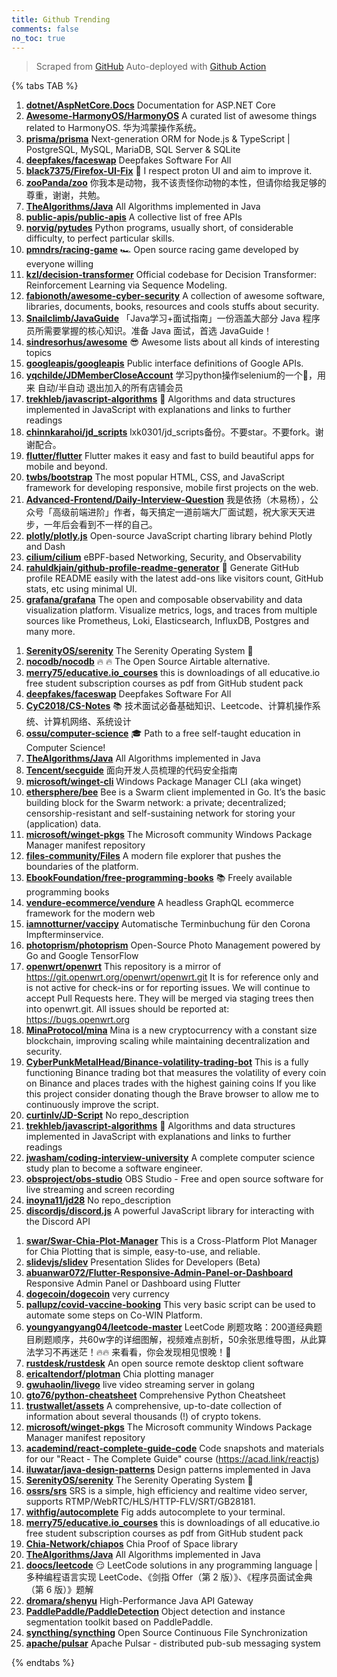 ```yaml
---
title: Github Trending
comments: false
no_toc: true
---
```


> Scraped from [GitHub](https://github.com/trending)
Auto-deployed with [Github Action](https://docs.github.com/en/actions)

{% tabs TAB %}
<!-- tab Daily -->
1. [**dotnet/AspNetCore.Docs**](https://github.com/dotnet/AspNetCore.Docs)
Documentation for ASP.NET Core
2. [**Awesome-HarmonyOS/HarmonyOS**](https://github.com/Awesome-HarmonyOS/HarmonyOS)
A curated list of awesome things related to HarmonyOS. 华为鸿蒙操作系统。
3. [**prisma/prisma**](https://github.com/prisma/prisma)
Next-generation ORM for Node.js & TypeScript | PostgreSQL, MySQL, MariaDB, SQL Server & SQLite
4. [**deepfakes/faceswap**](https://github.com/deepfakes/faceswap)
Deepfakes Software For All
5. [**black7375/Firefox-UI-Fix**](https://github.com/black7375/Firefox-UI-Fix)
🦊 I respect proton UI and aim to improve it.
6. [**zooPanda/zoo**](https://github.com/zooPanda/zoo)
你我本是动物，我不该责怪你动物的本性，但请你给我足够的尊重，谢谢，共勉。
7. [**TheAlgorithms/Java**](https://github.com/TheAlgorithms/Java)
All Algorithms implemented in Java
8. [**public-apis/public-apis**](https://github.com/public-apis/public-apis)
A collective list of free APIs
9. [**norvig/pytudes**](https://github.com/norvig/pytudes)
Python programs, usually short, of considerable difficulty, to perfect particular skills.
10. [**pmndrs/racing-game**](https://github.com/pmndrs/racing-game)
🏎 Open source racing game developed by everyone willing
11. [**kzl/decision-transformer**](https://github.com/kzl/decision-transformer)
Official codebase for Decision Transformer: Reinforcement Learning via Sequence Modeling.
12. [**fabionoth/awesome-cyber-security**](https://github.com/fabionoth/awesome-cyber-security)
A collection of awesome software, libraries, documents, books, resources and cools stuffs about security.
13. [**Snailclimb/JavaGuide**](https://github.com/Snailclimb/JavaGuide)
「Java学习+面试指南」一份涵盖大部分 Java 程序员所需要掌握的核心知识。准备 Java 面试，首选 JavaGuide！
14. [**sindresorhus/awesome**](https://github.com/sindresorhus/awesome)
😎 Awesome lists about all kinds of interesting topics
15. [**googleapis/googleapis**](https://github.com/googleapis/googleapis)
Public interface definitions of Google APIs.
16. [**yqchilde/JDMemberCloseAccount**](https://github.com/yqchilde/JDMemberCloseAccount)
学习python操作selenium的一个🌰，用来 自动/半自动 退出加入的所有店铺会员
17. [**trekhleb/javascript-algorithms**](https://github.com/trekhleb/javascript-algorithms)
📝 Algorithms and data structures implemented in JavaScript with explanations and links to further readings
18. [**chinnkarahoi/jd_scripts**](https://github.com/chinnkarahoi/jd_scripts)
lxk0301/jd_scripts备份。不要star。不要fork。谢谢配合。
19. [**flutter/flutter**](https://github.com/flutter/flutter)
Flutter makes it easy and fast to build beautiful apps for mobile and beyond.
20. [**twbs/bootstrap**](https://github.com/twbs/bootstrap)
The most popular HTML, CSS, and JavaScript framework for developing responsive, mobile first projects on the web.
21. [**Advanced-Frontend/Daily-Interview-Question**](https://github.com/Advanced-Frontend/Daily-Interview-Question)
我是依扬（木易杨），公众号「高级前端进阶」作者，每天搞定一道前端大厂面试题，祝大家天天进步，一年后会看到不一样的自己。
22. [**plotly/plotly.js**](https://github.com/plotly/plotly.js)
Open-source JavaScript charting library behind Plotly and Dash
23. [**cilium/cilium**](https://github.com/cilium/cilium)
eBPF-based Networking, Security, and Observability
24. [**rahuldkjain/github-profile-readme-generator**](https://github.com/rahuldkjain/github-profile-readme-generator)
🚀 Generate GitHub profile README easily with the latest add-ons like visitors count, GitHub stats, etc using minimal UI.
25. [**grafana/grafana**](https://github.com/grafana/grafana)
The open and composable observability and data visualization platform. Visualize metrics, logs, and traces from multiple sources like Prometheus, Loki, Elasticsearch, InfluxDB, Postgres and many more.
<!-- endtab -->
<!-- tab Weekly -->
1. [**SerenityOS/serenity**](https://github.com/SerenityOS/serenity)
The Serenity Operating System 🐞
2. [**nocodb/nocodb**](https://github.com/nocodb/nocodb)
🔥 🔥 The Open Source Airtable alternative.
3. [**merry75/educative.io_courses**](https://github.com/merry75/educative.io_courses)
this is downloadings of all educative.io free student subscription courses as pdf from GitHub student pack
4. [**deepfakes/faceswap**](https://github.com/deepfakes/faceswap)
Deepfakes Software For All
5. [**CyC2018/CS-Notes**](https://github.com/CyC2018/CS-Notes)
📚 技术面试必备基础知识、Leetcode、计算机操作系统、计算机网络、系统设计
6. [**ossu/computer-science**](https://github.com/ossu/computer-science)
🎓 Path to a free self-taught education in Computer Science!
7. [**TheAlgorithms/Java**](https://github.com/TheAlgorithms/Java)
All Algorithms implemented in Java
8. [**Tencent/secguide**](https://github.com/Tencent/secguide)
面向开发人员梳理的代码安全指南
9. [**microsoft/winget-cli**](https://github.com/microsoft/winget-cli)
Windows Package Manager CLI (aka winget)
10. [**ethersphere/bee**](https://github.com/ethersphere/bee)
Bee is a Swarm client implemented in Go. It’s the basic building block for the Swarm network: a private; decentralized; censorship-resistant and self-sustaining network for storing your (application) data.
11. [**microsoft/winget-pkgs**](https://github.com/microsoft/winget-pkgs)
The Microsoft community Windows Package Manager manifest repository
12. [**files-community/Files**](https://github.com/files-community/Files)
A modern file explorer that pushes the boundaries of the platform.
13. [**EbookFoundation/free-programming-books**](https://github.com/EbookFoundation/free-programming-books)
📚 Freely available programming books
14. [**vendure-ecommerce/vendure**](https://github.com/vendure-ecommerce/vendure)
A headless GraphQL ecommerce framework for the modern web
15. [**iamnotturner/vaccipy**](https://github.com/iamnotturner/vaccipy)
Automatische Terminbuchung für den Corona Impfterminservice.
16. [**photoprism/photoprism**](https://github.com/photoprism/photoprism)
Open-Source Photo Management powered by Go and Google TensorFlow
17. [**openwrt/openwrt**](https://github.com/openwrt/openwrt)
This repository is a mirror of https://git.openwrt.org/openwrt/openwrt.git It is for reference only and is not active for check-ins or for reporting issues. We will continue to accept Pull Requests here. They will be merged via staging trees then into openwrt.git. All issues should be reported at: https://bugs.openwrt.org
18. [**MinaProtocol/mina**](https://github.com/MinaProtocol/mina)
Mina is a new cryptocurrency with a constant size blockchain, improving scaling while maintaining decentralization and security.
19. [**CyberPunkMetalHead/Binance-volatility-trading-bot**](https://github.com/CyberPunkMetalHead/Binance-volatility-trading-bot)
This is a fully functioning Binance trading bot that measures the volatility of every coin on Binance and places trades with the highest gaining coins If you like this project consider donating though the Brave browser to allow me to continuously improve the script.
20. [**curtinlv/JD-Script**](https://github.com/curtinlv/JD-Script)
No repo_description
21. [**trekhleb/javascript-algorithms**](https://github.com/trekhleb/javascript-algorithms)
📝 Algorithms and data structures implemented in JavaScript with explanations and links to further readings
22. [**jwasham/coding-interview-university**](https://github.com/jwasham/coding-interview-university)
A complete computer science study plan to become a software engineer.
23. [**obsproject/obs-studio**](https://github.com/obsproject/obs-studio)
OBS Studio - Free and open source software for live streaming and screen recording
24. [**inoyna11/jd28**](https://github.com/inoyna11/jd28)
No repo_description
25. [**discordjs/discord.js**](https://github.com/discordjs/discord.js)
A powerful JavaScript library for interacting with the Discord API
<!-- endtab -->
<!-- tab Monthly -->
1. [**swar/Swar-Chia-Plot-Manager**](https://github.com/swar/Swar-Chia-Plot-Manager)
This is a Cross-Platform Plot Manager for Chia Plotting that is simple, easy-to-use, and reliable.
2. [**slidevjs/slidev**](https://github.com/slidevjs/slidev)
Presentation Slides for Developers (Beta)
3. [**abuanwar072/Flutter-Responsive-Admin-Panel-or-Dashboard**](https://github.com/abuanwar072/Flutter-Responsive-Admin-Panel-or-Dashboard)
Responsive Admin Panel or Dashboard using Flutter
4. [**dogecoin/dogecoin**](https://github.com/dogecoin/dogecoin)
very currency
5. [**pallupz/covid-vaccine-booking**](https://github.com/pallupz/covid-vaccine-booking)
This very basic script can be used to automate some steps on Co-WIN Platform.
6. [**youngyangyang04/leetcode-master**](https://github.com/youngyangyang04/leetcode-master)
LeetCode 刷题攻略：200道经典题目刷题顺序，共60w字的详细图解，视频难点剖析，50余张思维导图，从此算法学习不再迷茫！🔥🔥 来看看，你会发现相见恨晚！🚀
7. [**rustdesk/rustdesk**](https://github.com/rustdesk/rustdesk)
An open source remote desktop client software
8. [**ericaltendorf/plotman**](https://github.com/ericaltendorf/plotman)
Chia plotting manager
9. [**gwuhaolin/livego**](https://github.com/gwuhaolin/livego)
live video streaming server in golang
10. [**gto76/python-cheatsheet**](https://github.com/gto76/python-cheatsheet)
Comprehensive Python Cheatsheet
11. [**trustwallet/assets**](https://github.com/trustwallet/assets)
A comprehensive, up-to-date collection of information about several thousands (!) of crypto tokens.
12. [**microsoft/winget-pkgs**](https://github.com/microsoft/winget-pkgs)
The Microsoft community Windows Package Manager manifest repository
13. [**academind/react-complete-guide-code**](https://github.com/academind/react-complete-guide-code)
Code snapshots and materials for our "React - The Complete Guide" course (https://acad.link/reactjs)
14. [**iluwatar/java-design-patterns**](https://github.com/iluwatar/java-design-patterns)
Design patterns implemented in Java
15. [**SerenityOS/serenity**](https://github.com/SerenityOS/serenity)
The Serenity Operating System 🐞
16. [**ossrs/srs**](https://github.com/ossrs/srs)
SRS is a simple, high efficiency and realtime video server, supports RTMP/WebRTC/HLS/HTTP-FLV/SRT/GB28181.
17. [**withfig/autocomplete**](https://github.com/withfig/autocomplete)
Fig adds autocomplete to your terminal.
18. [**merry75/educative.io_courses**](https://github.com/merry75/educative.io_courses)
this is downloadings of all educative.io free student subscription courses as pdf from GitHub student pack
19. [**Chia-Network/chiapos**](https://github.com/Chia-Network/chiapos)
Chia Proof of Space library
20. [**TheAlgorithms/Java**](https://github.com/TheAlgorithms/Java)
All Algorithms implemented in Java
21. [**doocs/leetcode**](https://github.com/doocs/leetcode)
😏 LeetCode solutions in any programming language | 多种编程语言实现 LeetCode、《剑指 Offer（第 2 版）》、《程序员面试金典（第 6 版）》题解
22. [**dromara/shenyu**](https://github.com/dromara/shenyu)
High-Performance Java API Gateway
23. [**PaddlePaddle/PaddleDetection**](https://github.com/PaddlePaddle/PaddleDetection)
Object detection and instance segmentation toolkit based on PaddlePaddle.
24. [**syncthing/syncthing**](https://github.com/syncthing/syncthing)
Open Source Continuous File Synchronization
25. [**apache/pulsar**](https://github.com/apache/pulsar)
Apache Pulsar - distributed pub-sub messaging system
<!-- endtab -->
{% endtabs %}
